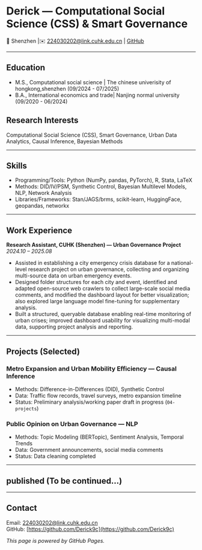 # Derick  — Computational Social Science (CSS) & Smart Governance

📍 Shenzhen |✉️ 224030202@link.cuhk.edu.cn | [GitHub](https://github.com/Derick9c)

---

## Education
- M.S., Computational social science | The chinese univerisity of hongkong,shenzhen (09/2024 - 07/2025)	 		
- B.A., International economics and trade| Nanjing normal university (09/2020 - 06/2024)
  

## Research Interests
Computational Social Science (CSS), Smart Governance, Urban Data Analytics, Causal Inference, Bayesian Methods

---

## Skills
- Programming/Tools: Python (NumPy, pandas, PyTorch), R, Stata, LaTeX  
- Methods: DID/IV/PSM, Synthetic Control, Bayesian Multilevel Models, NLP, Network Analysis  
- Libraries/Frameworks: Stan/JAGS/brms, scikit-learn, HuggingFace, geopandas, networkx

---

## Work Experience
**Research Assistant, CUHK (Shenzhen) — Urban Governance Project**  
*2024.10 – 2025.08*  
- Assisted in establishing a city emergency crisis database for a national-level research project on urban governance, collecting and organizing multi-source data on urban emergency events.  
- Designed folder structures for each city and event, identified and adapted open-source web crawlers to collect large-scale social media comments, and modified the dashboard layout for better visualization; also explored large language model fine-tuning for supplementary analysis.
- Built a structured, queryable database enabling real-time monitoring of urban crises; improved dashboard usability for visualizing multi-modal data, supporting project analysis and reporting. 

---


## Projects (Selected)
### Metro Expansion and Urban Mobility Efficiency — Causal Inference
- Methods: Difference-in-Differences (DID), Synthetic Control  
- Data: Traffic flow records, travel surveys, metro expansion timeline  
- Status: Preliminary analysis/working paper draft in progress (`04-projects`)

### Public Opinion on Urban Governance — NLP
- Methods: Topic Modeling (BERTopic), Sentiment Analysis, Temporal Trends  
- Data: Government announcements, social media comments  
- Status: Data cleaning completed

---
## published (To be continued...)

---

## Contact
Email: 224030202@link.cuhk.edu.cn  
GitHub: [https://github.com/Derick9c](https://github.com/Derick9c)

*This page is powered by GitHub Pages.*
